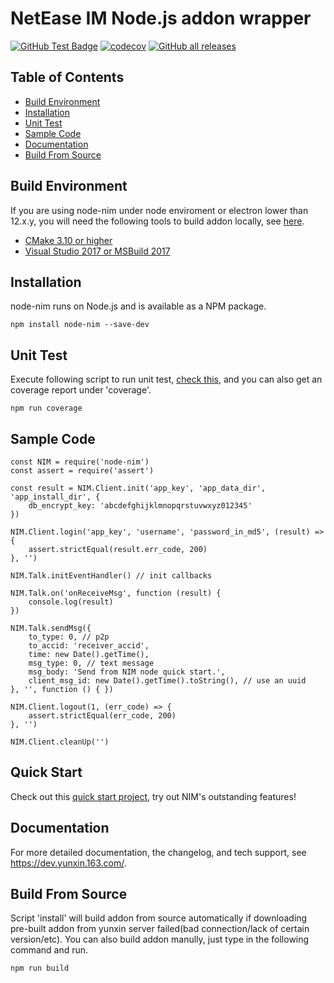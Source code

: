 # NetEase IM Node.js addon wrapper
[![GitHub Test Badge](https://github.com/netease-im/node-nim/workflows/build/badge.svg)](https://github.com/netease-im/node-nim/actions) [![codecov](https://codecov.io/gh/netease-im/node-nim/branch/master/graph/badge.svg?token=YUP8T7ZG6U)](https://codecov.io/gh/netease-im/node-nim) [![GitHub all releases](https://img.shields.io/github/downloads/netease-im/node-nim/total)](https://github.com/netease-im/node-nim/releases)

## Table of Contents
- [Build Environment](#build-environment)
- [Installation](#installation)
- [Unit Test](#unit-test)
- [Sample Code ](#sample-code )
- [Documentation](#documentation)
- [Build From Source](#build-from-source)


## Build Environment
If you are using node-nim under node enviroment or electron lower than 12.x.y, you will need the following tools to build addon locally, see [here](#build-from-source).
 - [CMake 3.10 or higher](https://cmake.org/)
 - [Visual Studio 2017 or MSBuild 2017](https://visualstudio.microsoft.com/zh-hans/vs/older-downloads/)

## Installation

node-nim runs on Node.js and is available as a NPM package.
```
npm install node-nim --save-dev
```
## Unit Test
Execute following script to run unit test, [check this](./test/test_all.js), and you can also get an coverage report under 'coverage'.
```
npm run coverage
```

## Sample Code

```
const NIM = require('node-nim')
const assert = require('assert')

const result = NIM.Client.init('app_key', 'app_data_dir', 'app_install_dir', {
    db_encrypt_key: 'abcdefghijklmnopqrstuvwxyz012345'
})

NIM.Client.login('app_key', 'username', 'password_in_md5', (result) => {
    assert.strictEqual(result.err_code, 200)
}, '')

NIM.Talk.initEventHandler() // init callbacks

NIM.Talk.on('onReceiveMsg', function (result) {
    console.log(result)
})

NIM.Talk.sendMsg({
    to_type: 0, // p2p
    to_accid: 'receiver_accid',
    time: new Date().getTime(),
    msg_type: 0, // text message
    msg_body: 'Send from NIM node quick start.',
    client_msg_id: new Date().getTime().toString(), // use an uuid
}, '', function () { })

NIM.Client.logout(1, (err_code) => {
    assert.strictEqual(err_code, 200)
}, '')

NIM.Client.cleanUp('')
```
## Quick Start
Check out this [quick start project](https://github.com/netease-im/node-nim-quick-start), try out NIM's outstanding features!

## Documentation

For more detailed documentation, the changelog, and tech support, see https://dev.yunxin.163.com/.

## Build From Source

Script 'install' will build addon from source automatically if downloading pre-built addon from  yunxin server failed(bad connection/lack of certain version/etc). You can also build addon manully, just type in the following command and run.
```
npm run build
```